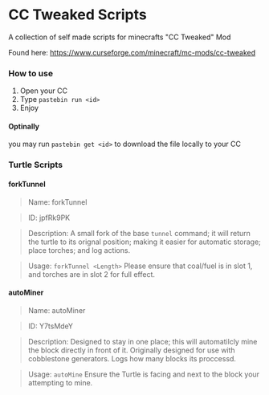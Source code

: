 # CC Tweaked Scripts
 A collection of self made scripts for minecrafts "CC Tweaked" Mod

Found here: https://www.curseforge.com/minecraft/mc-mods/cc-tweaked

### How to use
1. Open your CC
2. Type `pastebin run <id>`
3. Enjoy

#### Optinally
you may run `pastebin get <id>` to download the file locally to your CC

### Turtle Scripts

#### forkTunnel

> Name: forkTunnel

> ID: jpfRk9PK

> Description: A small fork of the base `tunnel` command; it will return the turtle to its orignal position; making it easier for automatic storage; place torches; and log actions.

> Usage: `forkTunnel <Length>` Please ensure that coal/fuel is in slot 1, and torches are in slot 2 for full effect. 

#### autoMiner
> Name: autoMiner

> ID: Y7tsMdeY

> Description: Designed to stay in one place; this will automatilcly mine the block directly in front of it. Originally designed for use with cobblestone generators. Logs how many blocks its proccessd.

> Usage: `autoMine` Ensure the Turtle is facing and next to the block your attempting to mine.
